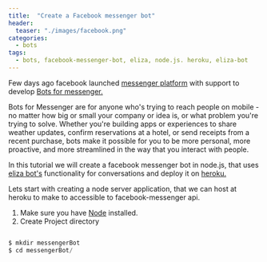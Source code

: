 ```yaml
---
title:  "Create a Facebook messenger bot"
header:
  teaser: "./images/facebook.png"
categories: 
  - bots
tags:
  - bots, facebook-messenger-bot, eliza, node.js. heroku, eliza-bot
---
```

    
Few days ago facebook launched [messenger platform](https://developers.facebook.com/docs/messenger-platform) with support to develop [Bots for messenger.](https://developers.facebook.com/blog/post/2016/04/12/bots-for-messenger/) 

Bots for Messenger are for anyone who's trying to reach people on mobile - no matter how big or small your company or idea is, or what problem you're trying to solve. Whether you're building apps or experiences to share weather updates, confirm reservations at a hotel, or send receipts from a recent purchase, bots make it possible for you to be more personal, more proactive, and more streamlined in the way that you interact with people.

In this tutorial we will create a facebook messenger bot in node.js, that uses [eliza bot's](http://www.masswerk.at/elizabot/) functionality for conversations
and deploy it on [heroku.](https://www.heroku.com/)

Lets start with creating a node server application, that we can host at heroku to make to accessible to facebook-messenger api.

1. Make sure you have [Node](https://nodejs.org/en/) installed. 
2. Create Project directory

```javascript

$ mkdir messengerBot
$ cd messengerBot/

```